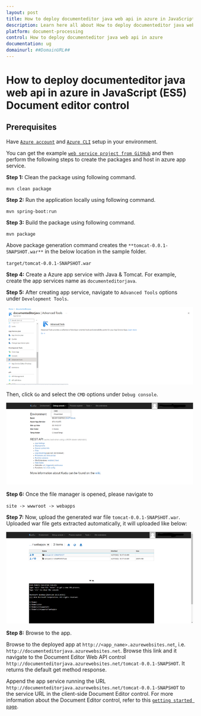 ```yaml
---
layout: post
title: How to deploy documenteditor java web api in azure in JavaScript (ES5) Document editor control | Syncfusion
description: Learn here all about How to deploy documenteditor java web api in azure in Syncfusion JavaScript (ES5) Document editor control of Syncfusion Essential JS 2 and more.
platform: document-processing
control: How to deploy documenteditor java web api in azure 
documentation: ug
domainurl: ##DomainURL##
---
```

# How to deploy documenteditor java web api in azure in JavaScript (ES5) Document editor control

## Prerequisites

Have [`Azure account`](https://azure.microsoft.com/en-gb/) and [`Azure CLI`](https://docs.microsoft.com/en-us/cli/azure/?view=azure-cli-latest) setup in your environment.

You can get the example [`web service project from GitHub`](https://github.com/SyncfusionExamples/EJ2-DocumentEditor-Java-WebService) and then perform the following steps to create the packages and host in azure app service.

**Step 1:** Clean the package using following command.

```console
mvn clean package
```

**Step 2:** Run the application locally using following command.

```console
mvn spring-boot:run
```

**Step 3:** Build the package using following command.

```console
mvn package
```

Above package generation command creates the `**tomcat-0.0.1-SNAPSHOT.war**` in the below location in the sample folder.

`target/tomcat-0.0.1-SNAPSHOT.war`

**Step 4:** Create a Azure app service with Java & Tomcat. For example, create the app services name as `documenteditorjava`.

**Step 5:** After creating app service, navigate to `Advanced Tools` options under `Development Tools`.

![Advanced tools ](../images/azure_java_advancedtools.png)

Then, click `Go` and select the `CMD` options under `Debug console`.

![Debug console ](../images/azure_java_debugconsole.png)

**Step 6:** Once the file manager is opened, please navigate to

`site -> wwwroot -> webapps`

**Step 7:** Now, upload the generated war file `tomcat-0.0.1-SNAPSHOT.war`. Uploaded war file gets extracted automatically, it will uploaded like below:

![Uploaded war](../images/java_azure_uploaded.png)

**Step 8:** Browse to the app.

Browse to the deployed app at `http://<app_name>.azurewebsites.net`, i.e. `http://documenteditorjava.azurewebsites.net`. Browse this link and it navigate to the Document Editor Web API control `http://documenteditorjava.azurewebsites.net/tomcat-0.0.1-SNAPSHOT`. It returns the default get method response.

Append the app service running the URL `http://documenteditorjava.azurewebsites.net/tomcat-0.0.1-SNAPSHOT` to the service URL in the client-side Document Editor control. For more information about the Document Editor control, refer to this [`getting started page`](../getting-started).